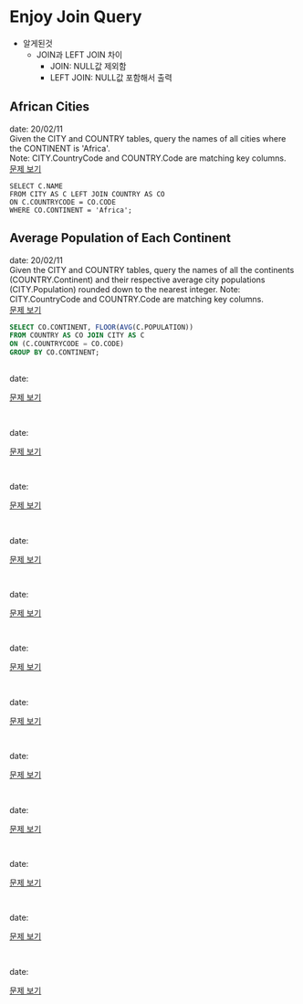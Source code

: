 # Enjoy Join Query

* 알게된것
  * JOIN과 LEFT JOIN 차이
    * JOIN: NULL값 제외함
    * LEFT JOIN: NULL값 포함해서 출력
  
## African Cities
date: 20/02/11  
Given the CITY and COUNTRY tables, query the names of all cities where the CONTINENT is 'Africa'.  
Note: CITY.CountryCode and COUNTRY.Code are matching key columns.  
[문제 보기](https://www.hackerrank.com/challenges/african-cities/problem)  
```MYSQL
SELECT C.NAME
FROM CITY AS C LEFT JOIN COUNTRY AS CO
ON C.COUNTRYCODE = CO.CODE
WHERE CO.CONTINENT = 'Africa';
```

## Average Population of Each Continent
date: 20/02/11  
Given the CITY and COUNTRY tables, query the names of all the continents (COUNTRY.Continent) and their respective average city populations (CITY.Population) rounded down to the nearest integer.
Note: CITY.CountryCode and COUNTRY.Code are matching key columns.  
[문제 보기](https://www.hackerrank.com/challenges/average-population-of-each-continent/problem?h_r=next-challenge&h_v=zen)  
```SQL
SELECT CO.CONTINENT, FLOOR(AVG(C.POPULATION))
FROM COUNTRY AS CO JOIN CITY AS C
ON (C.COUNTRYCODE = CO.CODE)
GROUP BY CO.CONTINENT;
```

## 
date:  
  
[문제 보기]()  
```SQL

```

## 
date:  
  
[문제 보기]()  
```SQL

```

## 
date:  
  
[문제 보기]()  
```SQL

```

## 
date:  
  
[문제 보기]()  
```SQL

```

## 
date:  
  
[문제 보기]()  
```SQL

```

## 
date:  
  
[문제 보기]()  
```SQL

```

## 
date:  
  
[문제 보기]()  
```SQL

```

## 
date:  
  
[문제 보기]()  
```SQL

```

## 
date:  
  
[문제 보기]()  
```SQL

```

## 
date:  
  
[문제 보기]()  
```SQL

```

## 
date:  
  
[문제 보기]()  
```SQL

```

## 
date:  
  
[문제 보기]()  
```SQL

```

